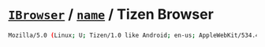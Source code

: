 # [`IBrowser`](/api/ua-parser-js/get-browser.md) / [`name`](../name.md) / Tizen Browser

```sh
Mozilla/5.0 (Linux; U; Tizen/1.0 like Android; en-us; AppleWebKit/534.46 (KHTML, like Gecko) Tizen Browser/1.0 Mobile
```